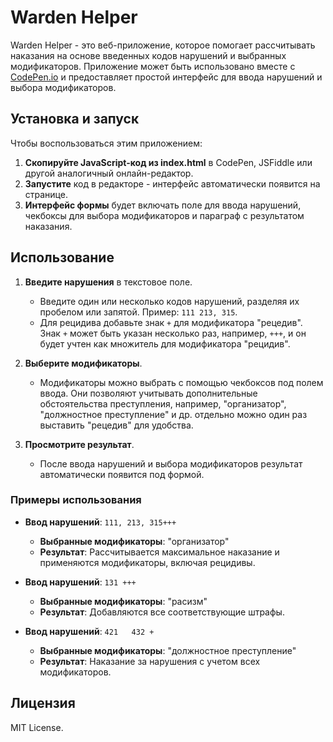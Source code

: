 # Warden Helper

Warden Helper - это веб-приложение, которое помогает рассчитывать наказания на основе введенных кодов нарушений и выбранных модификаторов. Приложение может быть использовано вместе с [CodePen.io](https://codepen.io/) и предоставляет простой интерфейс для ввода нарушений и выбора модификаторов.

## Установка и запуск

Чтобы воспользоваться этим приложением:

1. **Скопируйте JavaScript-код из index.html** в CodePen, JSFiddle или другой аналогичный онлайн-редактор.
2. **Запустите** код в редакторе - интерфейс автоматически появится на странице.
3. **Интерфейс формы** будет включать поле для ввода нарушений, чекбоксы для выбора модификаторов и параграф с результатом наказания.

## Использование

1. **Введите нарушения** в текстовое поле.

   - Введите один или несколько кодов нарушений, разделяя их пробелом или запятой. Пример: `111 213, 315`.
   - Для рецидива добавьте знак `+` для модификатора "рецедив". Знак `+` может быть указан несколько раз, например, `+++`, и он будет учтен как множитель для модификатора "рецидив".

2. **Выберите модификаторы**.

   - Модификаторы можно выбрать с помощью чекбоксов под полем ввода. Они позволяют учитывать дополнительные обстоятельства преступления, например, "организатор", "должностное преступление" и др. отдельно можно один раз выставить "рецедив" для удобства.

3. **Просмотрите результат**.
   - После ввода нарушений и выбора модификаторов результат автоматически появится под формой.

### Примеры использования

- **Ввод нарушений**: `111, 213, 315+++`

  - **Выбранные модификаторы**: "организатор"
  - **Результат**: Рассчитывается максимальное наказание и применяются модификаторы, включая рецидивы.

- **Ввод нарушений**: `131 +++`

  - **Выбранные модификаторы**: "расизм"
  - **Результат**: Добавляются все соответствующие штрафы.

- **Ввод нарушений**: `421   432 +`
  - **Выбранные модификаторы**: "должностное преступление"
  - **Результат**: Наказание за нарушения с учетом всех модификаторов.

## Лицензия

MIT License.
